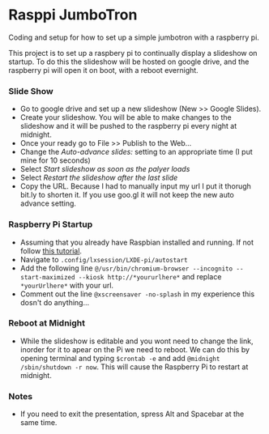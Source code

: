 # Rasppi JumboTron
Coding and setup for how to set up a simple jumbotron with a raspberry pi. 

This project is to set up a raspbery pi to continually display a slideshow on startup. To do this the slideshow will be hosted on google drive, and the raspberry pi will open it on boot, with a reboot evernight. 

### Slide Show
- Go to google drive and set up a new slideshow (New >> Google Slides). 
- Create your slideshow. You will be able to make changes to the slideshow and it will be pushed to the raspberry pi every night at midnight. 
- Once your ready go to File >> Publish to the Web... 
- Change the *Auto-advance slides:* setting to an appropriate time (I put mine for 10 seconds)
- Select *Start slideshow as soon as the palyer loads*
- Select *Restart the slideshow after the last slide*
- Copy the URL. Because I had to manually input my url I put it thorugh bit.ly to shorten it. If you use goo.gl it will not keep the new auto advance setting.

### Raspberry Pi Startup
- Assuming that you already have Raspbian installed and running. If not follow [this tutorial](https://www.raspberrypi.org/documentation/installation/installing-images/).
- Navigate to `.config/lxsession/LXDE-pi/autostart`
- Add the following line `@/usr/bin/chromium-browser --incognito --start-maximized --kiosk http://*yoururlhere*` and replace `*yourUrlhere*` with your url. 
- Comment out the line `@xscreensaver -no-splash` in my experience this dosn't do anything...

### Reboot at Midnight
- While the slideshow is editable and you wont need to change the link, inorder for it to apear on the Pi we need to reboot. We can do this by opening terminal and typing `$crontab -e` and add `@midnight /sbin/shutdown -r now`. This will cause the Raspberry Pi to restart at midnight. 

### Notes
- If you need to exit the presentation, spress Alt and Spacebar at the same time. 
